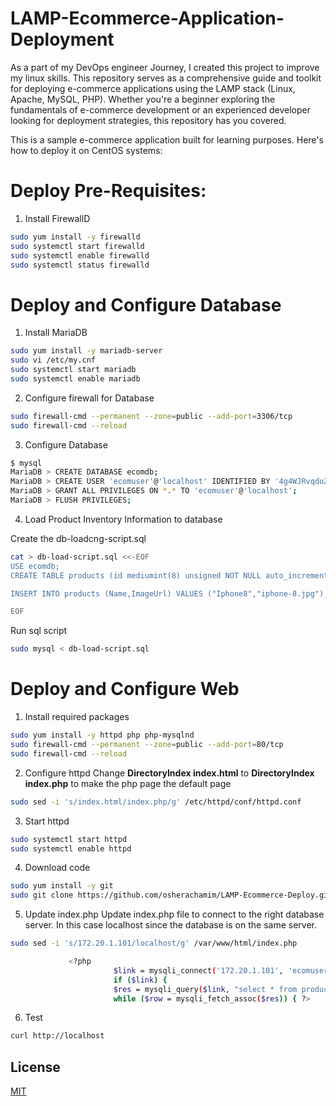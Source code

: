 # LAMP-Ecommerce-Application-Deployment
As a part of my DevOps engineer Journey, I created this project to improve my linux skills.
This repository serves as a comprehensive guide and toolkit for deploying e-commerce applications using the LAMP stack (Linux, Apache, MySQL, PHP). Whether you're a beginner exploring the fundamentals of e-commerce development or an experienced developer looking for deployment strategies, this repository has you covered.

This is a sample e-commerce application built for learning purposes.
Here's how to deploy it on CentOS systems:

# Deploy Pre-Requisites:
1. Install FirewallD

 ```bash
sudo yum install -y firewalld
sudo systemctl start firewalld
sudo systemctl enable firewalld
sudo systemctl status firewalld
```  

# Deploy and Configure Database
1. Install MariaDB

```bash
sudo yum install -y mariadb-server
sudo vi /etc/my.cnf
sudo systemctl start mariadb
sudo systemctl enable mariadb
``` 
2. Configure firewall for Database


```bash
sudo firewall-cmd --permanent --zone=public --add-port=3306/tcp
sudo firewall-cmd --reload
```
3. Configure Database

```bash
$ mysql
MariaDB > CREATE DATABASE ecomdb;
MariaDB > CREATE USER 'ecomuser'@'localhost' IDENTIFIED BY '4g4WJRvqduZ0XMkP168YhFbq';
MariaDB > GRANT ALL PRIVILEGES ON *.* TO 'ecomuser'@'localhost';
MariaDB > FLUSH PRIVILEGES;
```
4. Load Product Inventory Information to database

Create the db-loadcng-script.sql

```bash
cat > db-load-script.sql <<-EOF
USE ecomdb;
CREATE TABLE products (id mediumint(8) unsigned NOT NULL auto_increment,Name varchar(255) default NULL,ImageUrl varchar(255) default NULL,PRIMARY KEY (id)) AUTO_INCREMENT=1;

INSERT INTO products (Name,ImageUrl) VALUES ("Iphone8","iphone-8.jpg"),("Iphone10","iphone-10.jpg"),("Iphone11","iphone-11.jpg"),("Iphone12","iphone-12.jpg"),("Iphone13","iphone-13.jpg"),("Main","banner-image.png"),("Pink_Watch","cart-item2.jpg"),("HeavyWatch","insta-item2.jpg"),("Postedwatch","product-item8.jpg"),("Black_watch","product-item9.jpg"),("Black_watch","product-item10.jpg");

EOF
```
Run sql script

```bash
sudo mysql < db-load-script.sql
```

# Deploy and Configure Web
1. Install required packages

```bash
sudo yum install -y httpd php php-mysqlnd
sudo firewall-cmd --permanent --zone=public --add-port=80/tcp
sudo firewall-cmd --reload
```

2. Configure httpd
   Change **DirectoryIndex index.html** to **DirectoryIndex index.php** to make the php page the default page
   
```bash
sudo sed -i 's/index.html/index.php/g' /etc/httpd/conf/httpd.conf
```

3. Start httpd

```bash
sudo systemctl start httpd
sudo systemctl enable httpd
```

4. Download code

 ```bash
sudo yum install -y git
sudo git clone https://github.com/osherachamim/LAMP-Ecommerce-Deploy.git /var/www/html/
```

5. Update index.php
Update index.php file to connect to the right database server. In this case localhost since the database is on the same server.

 ```bash
sudo sed -i 's/172.20.1.101/localhost/g' /var/www/html/index.php

              <?php
                        $link = mysqli_connect('172.20.1.101', 'ecomuser', 'ecompassword', 'ecomdb');
                        if ($link) {
                        $res = mysqli_query($link, "select * from products;");
                        while ($row = mysqli_fetch_assoc($res)) { ?>
```
6. Test
```bash
curl http://localhost
```
## License

[MIT](https://choosealicense.com/licenses/mit/)
